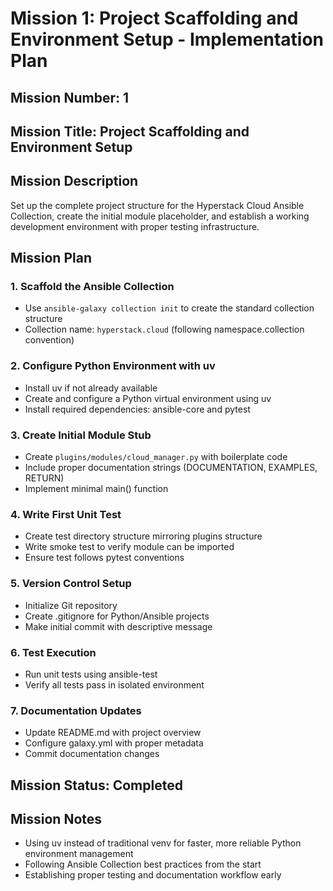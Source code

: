 # Mission 1: Project Scaffolding and Environment Setup - Implementation Plan

## Mission Number: 1

## Mission Title: Project Scaffolding and Environment Setup

## Mission Description
Set up the complete project structure for the Hyperstack Cloud Ansible Collection, create the initial module placeholder, and establish a working development environment with proper testing infrastructure.

## Mission Plan

### 1. Scaffold the Ansible Collection
- Use `ansible-galaxy collection init` to create the standard collection structure
- Collection name: `hyperstack.cloud` (following namespace.collection convention)

### 2. Configure Python Environment with uv
- Install uv if not already available
- Create and configure a Python virtual environment using uv
- Install required dependencies: ansible-core and pytest

### 3. Create Initial Module Stub
- Create `plugins/modules/cloud_manager.py` with boilerplate code
- Include proper documentation strings (DOCUMENTATION, EXAMPLES, RETURN)
- Implement minimal main() function

### 4. Write First Unit Test
- Create test directory structure mirroring plugins structure
- Write smoke test to verify module can be imported
- Ensure test follows pytest conventions

### 5. Version Control Setup
- Initialize Git repository
- Create .gitignore for Python/Ansible projects
- Make initial commit with descriptive message

### 6. Test Execution
- Run unit tests using ansible-test
- Verify all tests pass in isolated environment

### 7. Documentation Updates
- Update README.md with project overview
- Configure galaxy.yml with proper metadata
- Commit documentation changes

## Mission Status: Completed

## Mission Notes
- Using uv instead of traditional venv for faster, more reliable Python environment management
- Following Ansible Collection best practices from the start
- Establishing proper testing and documentation workflow early